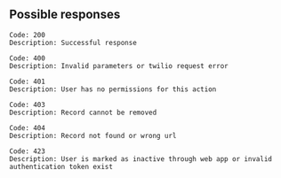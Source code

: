 ## Possible responses

    Code: 200
    Description: Successful response

    Code: 400
    Description: Invalid parameters or twilio request error

    Code: 401
    Description: User has no permissions for this action

    Code: 403
    Description: Record cannot be removed

    Code: 404
    Description: Record not found or wrong url

    Code: 423
    Description: User is marked as inactive through web app or invalid authentication token exist
